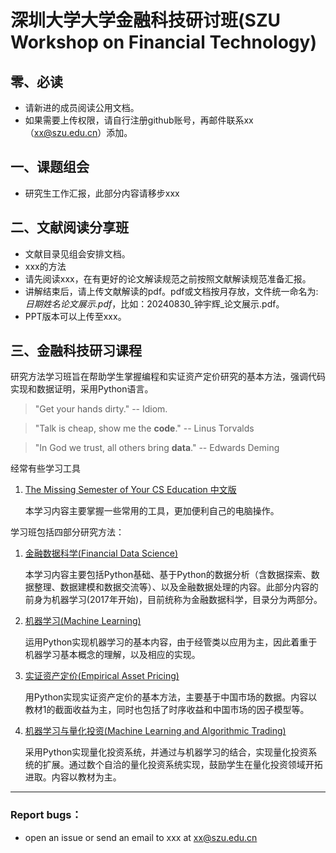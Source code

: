 # 深圳大学大学金融科技研讨班(SZU Workshop on Financial Technology)

## 零、必读

- 请新进的成员阅读公用文档。
- 如果需要上传权限，请自行注册github账号，再邮件联系xx（xx@szu.edu.cn）添加。

## 一、课题组会

- 研究生工作汇报，此部分内容请移步xxx

## 二、文献阅读分享班

* 文献目录见组会安排文档。
* xxx的方法
* 请先阅读xxx，在有更好的论文解读规范之前按照文献解读规范准备汇报。
* 讲解结束后，请上传文献解读的pdf。pdf或文档按月存放，文件统一命名为: *日期姓名论文展示.pdf*，比如：20240830_钟宇辉_论文展示.pdf。
* PPT版本可以上传至xxx。

## 三、金融科技研习课程

研究方法学习班旨在帮助学生掌握编程和实证资产定价研究的基本方法，强调代码实现和数据证明，采用Python语言。

> "Get your hands dirty."  -- Idiom.

> "Talk is cheap, show me the **code**."   -- Linus Torvalds

> "In God we trust, all others bring **data**."   -- Edwards Deming

经常有些学习工具
1. [The Missing Semester of Your CS Education 中文版](https://missing-semester-cn.github.io/)

   本学习内容主要掌握一些常用的工具，更加便利自己的电脑操作。

学习班包括四部分研究方法：

1. [金融数据科学(Financial Data Science)](10-研究方法学习班/11-金融数据科学/README.md)

   本学习内容主要包括Python基础、基于Python的数据分析（含数据探索、数据整理、数据建模和数据交流等）、以及金融数据处理的内容。此部分内容的前身为机器学习(2017年开始)，目前统称为金融数据科学，目录分为两部分。

2. [机器学习(Machine Learning)](10-研究方法学习班/12-机器学习/README.md)

   运用Python实现机器学习的基本内容，由于经管类以应用为主，因此着重于机器学习基本概念的理解，以及相应的实现。

3. [实证资产定价(Empirical Asset Pricing)](10-研究方法学习班/13-实证资产定价/README.md) 

   用Python实现实证资产定价的基本方法，主要基于中国市场的数据。内容以教材1的截面收益为主，同时也包括了时序收益和中国市场的因子模型等。

4. [机器学习与量化投资(Machine Learning and Algorithmic Trading)](10-研究方法学习班/14-机器学习与量化投资/README.md) 

   采用Python实现量化投资系统，并通过与机器学习的结合，实现量化投资系统的扩展。通过数个自洽的量化投资系统实现，鼓励学生在量化投资领域开拓进取。内容以教材为主。

---

### Report bugs：

* open an issue or send an email to xxx at xx@szu.edu.cn
